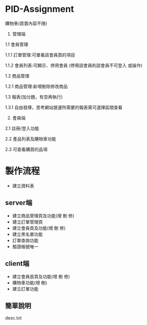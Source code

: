 # PID-Assignment
購物車(買賣內容不限)
1. 管理端

1.1 會員管理 

1.1.1 訂單管理:可單看該會員買的項目

1.1.2 會員列表:可顯示、停用會員 (停用該會員則該會員不可登入 或操作)

1.2 商品管理

1.2.1 商品管理:新增刪除修改商品

1.3 報表(加分題，有空再執行)

1.3.1 自由發揮，思考網站營運所需要的報表需可選擇區間查看

2. 會員端

2.1 註冊/登入功能

2.2 產品列表及購物車功能

2.3 可查看購買的品項

# 製作流程
- 建立資料表
## server端
- 建立商品管理頁及功能(增 刪 修)
- 建立訂單管理頁
- 建立會員頁及功能(增 刪 修)
- 建立黑名單功能
- 訂單查詢功能
- 驗證帳號唯一
## client端
- 建立會員首頁及功能(增 刪 修)
- 購物車功能(增 刪)
- 建立訂單功能


## 簡單說明
desc.txt